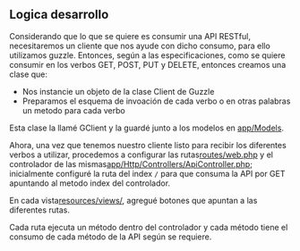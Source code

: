 ## Logica desarrollo
Considerando que lo que se quiere es consumir una API RESTful, necesitaremos un cliente que nos ayude con dicho consumo, para ello utilizamos guzzle.
Entonces, según a las especificaciones, como se quiere consumir en los verbos GET, POST, PUT y DELETE, entonces creamos una clase que:
- Nos instancie un objeto de la clase Client de Guzzle
- Preparamos el esquema de invoación de cada verbo o en otras palabras un metodo para cada verbo

Esta clase la llamé GClient y la guardé junto a los modelos en [app/Models](app/Models/GClient.php).

Ahora, una vez que tenemos nuestro cliente listo para recibir los diferentes verbos a utilizar, procedemos a configurar las rutas[routes/web.php](routes/web.php) y el controlador de las mismas[app/Http/Controllers/ApiController.php](app/Http/Controllers/ApiController.php); inicialmente configuré la ruta del index `/` para que consuma la API por GET apuntando al metodo index del controlador.

En cada vista[resources/views/](resources/views/), agregué botones que apuntan a las diferentes rutas.

Cada ruta ejecuta un método dentro del controlador y cada método tiene el consumo de cada método de la API según se requiere.
